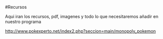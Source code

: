 #Recursos

Aqui iran los recursos, pdf, imagenes y todo lo que necesitaremos añadir en nuestro programa



http://www.pokexperto.net/index2.php?seccion=main/monopoly_pokemon
